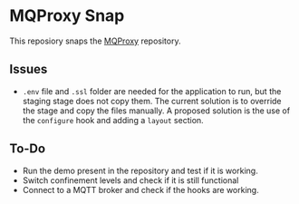 # MQProxy Snap

This reposiory snaps the [MQProxy](https://github.com/absmach/mproxy) repository. 

## Issues
- `.env` file and `.ssl` folder are needed for the application to run, but the staging stage does not copy them. The current solution is to override the stage and copy the files manually. A proposed solution is the use of the `configure` hook and adding a `layout` section.

## To-Do
- Run the demo present in the repository and test if it is working.
- Switch confinement levels and check if it is still functional
- Connect to a MQTT broker and check if the hooks are working.